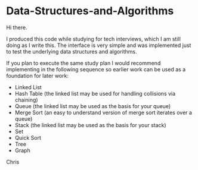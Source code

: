 # Data-Structures-and-Algorithms

Hi there.

I produced this code while studying for tech interviews, which I am still doing as I write this.
The interface is very simple and was implemented just to test the underlying data structures and algorithms.

If you plan to execute the same study plan I would recommend implementing in the following sequence so earlier work
can be used as a foundation for later work:

- Linked List
 - Hash Table (the linked list may be used for handling collisions via chaining)
 - Queue (the linked list may be used as the basis for your queue)
  - Merge Sort (an easy to understand version of merge sort iterates over a queue)
 - Stack (the linked list may be used as the basis for your stack)
- Set
- Quick Sort
- Tree
- Graph

Chris
